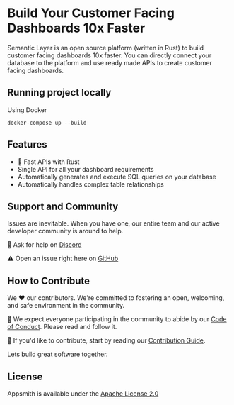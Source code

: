 # Build Your Customer Facing Dashboards 10x Faster

Semantic Layer is an open source platform (written in Rust) to build customer facing dashboards 10x faster. You can directly connect your database to the platform and use ready made APIs to create customer facing dashboards.

## Running project locally

Using Docker
```
docker-compose up --build
```

## Features

* 🚀 Fast APIs with Rust
* Single API for all your dashboard requirements
* Automatically generates and execute SQL queries on your database
* Automatically handles complex table relationships

## Support and Community

Issues are inevitable. When you have one, our entire team and our active developer community is around to help.

💬 Ask for help on [Discord](https://discord.gg/NA9nkZaQnv)

⚠️ Open an issue right here on [GitHub](https://github.com/arihantparsoya/dashboard-semantic-layer/issues/new/choose)

## How to Contribute

We ❤️ our contributors. We're committed to fostering an open, welcoming, and safe environment in the community.

📕 We expect everyone participating in the community to abide by our [Code of Conduct](https://github.com/arihantparsoya/dashboard-semantic-layer/wiki/Code-of-Conduct). Please read and follow it. 

🤝 If you'd like to contribute, start by reading our [Contribution Guide](https://github.com/arihantparsoya/dashboard-semantic-layer/wiki/Guide-to-Contribution).

Lets build great software together.

## License

Appsmith is available under the [Apache License 2.0](https://github.com/arihantparsoya/dashboard-semantic-layer/blob/prod/LICENSE)


